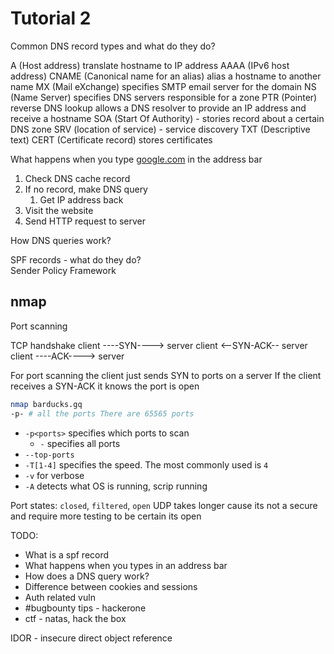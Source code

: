 # Tutorial 2

Common DNS record types and what do they do?

A     (Host address) translate hostname to IP address
AAAA  (IPv6 host address)
CNAME (Canonical name for an alias) alias a hostname to another name
MX    (Mail eXchange) specifies SMTP email server for the domain
NS    (Name Server) specifies DNS servers responsible for a zone
PTR   (Pointer) reverse DNS lookup allows a DNS resolver to provide an IP address and receive a hostname
SOA   (Start Of Authority) - stories record about a certain DNS zone
SRV   (location of service) - service discovery
TXT   (Descriptive text)
CERT  (Certificate record) stores certificates

What happens when you type [google.com](google.com) in the address bar

1. Check DNS cache record
2. If no record, make DNS query
    1. Get IP address back
3. Visit the website
4. Send HTTP request to server

How DNS queries work?

SPF records - what do they do?  
Sender Policy Framework

## nmap

Port scanning

TCP handshake
client ----SYN----> server
client <--SYN-ACK-- server
client ----ACK----> server

For port scanning the client just sends SYN to ports on a server
If the client receives a SYN-ACK it knows the port is open

``` sh
nmap barducks.gq
-p- # all the ports There are 65565 ports
```

* `-p<ports>` specifies which ports to scan
    * `-` specifies all ports
* `--top-ports`
* `-T[1-4]` specifies the speed. The most commonly used is `4`
* `-v` for verbose
* `-A` detects what OS is running, scrip running

Port states: `closed`, `filtered`, `open`
UDP takes longer cause its not a secure and require more testing to be certain its open

TODO:

* What is a spf record
* What happens when you types in an address bar
* How does a DNS query work?
* Difference between cookies and sessions
* Auth related vuln
* #bugbounty tips - hackerone
* ctf - natas, hack the box

IDOR - insecure direct object reference
